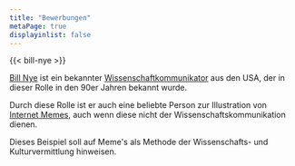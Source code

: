 ```yaml
---
title: "Bewerbungen"
metaPage: true
displayinlist: false
---
```


{{< bill-nye >}}

[Bill Nye](https://de.wikipedia.org/wiki/Bill_Nye) ist ein bekannter [Wissenschaftkommunikator](https://de.wikipedia.org/wiki/Wissenschaftskommunikation) aus den USA, der in dieser Rolle in den 90er Jahren bekannt wurde.

Durch diese Rolle ist er auch eine beliebte Person zur Illustration von [Internet Memes](https://de.wikipedia.org/wiki/Meme_(Kulturph%C3%A4nomen)), auch wenn diese nicht der Wissenschaftskommunikation dienen.

Dieses Beispiel soll auf Meme's als Methode der Wissenschafts- und Kulturvermittlung hinweisen.
